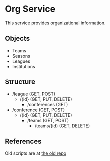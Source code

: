 Org Service
===========

This service provides organizational information.

## Objects
* Teams
* Seasons
* Leagues
* Institutions

## Structure
* /league (GET, POST)
  * /{id} (GET, PUT, DELETE)
    * /conferences (GET)
* /conference (GET, POST)
  * /{id} (GET, PUT, DELETE)
    * /teams (GET, POST)
      * /teams/{id} (GET, DELETE)

## References
Old scripts are at [the old repo](https://github.com/cohoe/OpenPuck/tree/45160b6e6987a6de2563b4bfd8b9e143553ea79c)